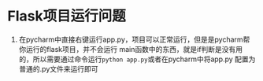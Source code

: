 # Flask项目运行问题

1. 在pycharm中直接右键运行app.py，项目可以正常运行，但是是pycharm帮你运行的flask项目，并不会运行
main函数中的东西，就是if判断是没有用的，所以需要通过命令运行`python app.py`或者在pycharm中将app.py
配置为普通的.py文件来运行即可